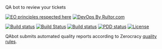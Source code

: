 QA bot to review your tickets

[![EO principles respected here](http://www.elegantobjects.org/badge.svg)](http://www.elegantobjects.org)
[![DevOps By Rultor.com](http://www.rultor.com/b/g4s8/qabot)](http://www.rultor.com/p/g4s8/qabot)

[![Build status](https://github.com/g4s8/qabot/workflows/Java%20CI/badge.svg)](https://github.com/g4s8/qabot/actions?query=workflow%3A%22Java+CI%22)
[![Build Status](https://img.shields.io/travis/g4s8/qabot.svg?style=flat-square)](https://travis-ci.org/g4s8/qabot)
[![Build status](https://ci.appveyor.com/api/projects/status/true?svg=true)](https://ci.appveyor.com/project/g4s8/qabot)
[![PDD status](http://www.0pdd.com/svg?name=g4s8/qabot)](http://www.0pdd.com/p?name=g4s8/qabot)
[![License](https://img.shields.io/github/license/g4s8/qabot.svg?style=flat-square)](https://github.com/g4s8/qabot/blob/master/LICENSE)


QAbot submits automated quality reports according to Zerocracy [quality rules](https://www.zerocracy.com/policy.html#42).

